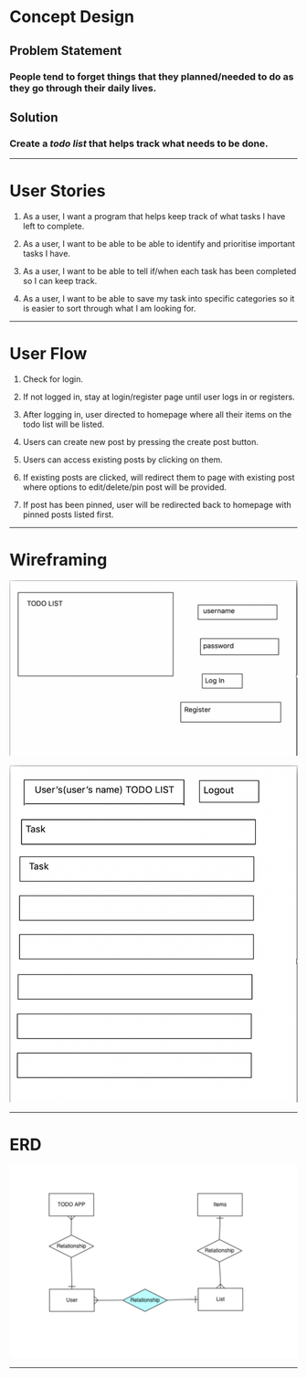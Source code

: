 # Concept Design

## Problem Statement

### People tend to forget things that they planned/needed to do as they go through their daily lives.

## Solution

### Create a ***todo list*** that helps track what needs to be done.

---------------------------------------------------------------------------------------------------------------------------

# User Stories

1. As a user, I want a program that helps keep track of what tasks I have left to complete.

2. As a user, I want to be able to be able to identify and prioritise important tasks I have.

3. As a user, I want to be able to tell if/when each task has been completed so I can keep track.

4. As a user, I want to be able to save my task into specific categories so it is easier to sort through what I am looking for.

---------------------------------------------------------------------------------------------------------------------------

# User Flow

1. Check for login.

2. If not logged in, stay at login/register page until user logs in or registers.

3. After logging in, user directed to homepage where all their items on the todo list will be listed.

4. Users can create new post by pressing the create post button.

5. Users can access existing posts by clicking on them.

6. If existing posts are clicked, will redirect them to page with existing post where options to edit/delete/pin post will be provided.

7. If post has been pinned, user will be redirected back to homepage with pinned posts listed first.


---------------------------------------------------------------------------------------------------------------------------


# Wireframing

![Before login](img/beforelogin.png)

![After Login](img/afterlogin.png)


---------------------------------------------------------------------------------------------------------------------------



# ERD

![ERD](img/ERD.png)



---------------------------------------------------------------------------------------------------------------------------




